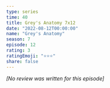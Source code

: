 ```yaml
---
type: series
time: 40
title: Grey's Anatomy 7x12
date: "2022-08-12T00:00:00"
name: "Grey's Anatomy"
season: 7
episode: 12
rating: 3
ratingEmoji: "⭐️⭐️⭐️"
share: false
---
```


*[No review was written for this episode]*